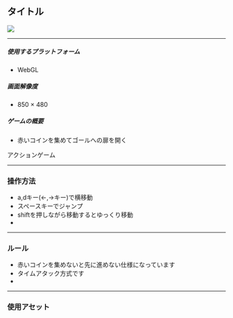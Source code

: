 ## タイトル

![](https://dotinstall.com/img/logo_200×200.png)

---

##### 使用するプラットフォーム

- WebGL

##### 画面解像度

- 850 × 480

##### ゲームの概要

- 赤いコインを集めてゴールへの扉を開く

アクションゲーム


---


### 操作方法

- a,dキー(←,→キー)で横移動
- スペースキーでジャンプ
- shiftを押しながら移動するとゆっくり移動
- 


---


### ルール

- 赤いコインを集めないと先に進めない仕様になっています
- タイムアタック方式です
- 

---


### 使用アセット
